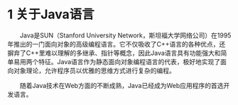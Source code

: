 # 1 关于Java语言

&emsp;&emsp;Java是SUN（Stanford University Network，斯坦福大学网络公司）在1995年推出的一门面向对象的高级编程语言。它不仅吸收了C++语言的各种优点，还摒弃了C++里难以理解的多继承、指针等概念，因此Java语言具有功能强大和简单易用两个特征。Java语言作为静态面向对象编程语言的代表，极好地实现了面向对象理论，允许程序员以优雅的思维方式进行复杂的编程。

&emsp;&emsp;随着Java技术在Web方面的不断成熟，Java已经成为Web应用程序的首选开发语言。
